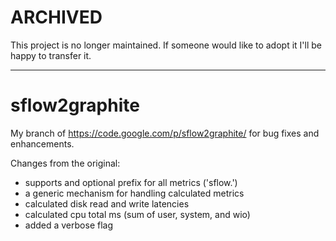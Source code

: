 ARCHIVED
========

This project is no longer maintained.  If someone would like to adopt it I'll be happy to transfer it.

---

sflow2graphite
==============

My branch of https://code.google.com/p/sflow2graphite/ for bug fixes and enhancements.

Changes from the original:

* supports and optional prefix for all metrics ('sflow.')
* a generic mechanism for handling calculated metrics
* calculated disk read and write latencies
* calculated cpu total ms (sum of user, system, and wio)
* added a verbose flag 


